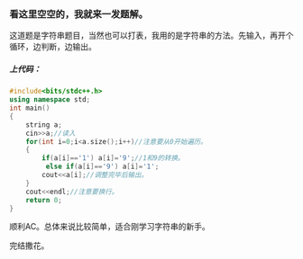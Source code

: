 ### 看这里空空的，我就来一发题解。
这道题是字符串题目，当然也可以打表，我用的是字符串的方法。先输入，再开个循环，边判断，边输出。
##### 上代码：
```cpp
#include<bits/stdc++.h>
using namespace std;
int main()
{
    string a;
    cin>>a;//读入
    for(int i=0;i<a.size();i++)//注意要从0开始遍历。
    {
        if(a[i]=='1') a[i]='9';//1和9的转换。
         else if(a[i]=='9') a[i]='1';
        cout<<a[i];//调整完毕后输出。
    }
    cout<<endl;//注意要换行。
    return 0;
}
```
顺利AC。总体来说比较简单，适合刚学习字符串的新手。

完结撒花。